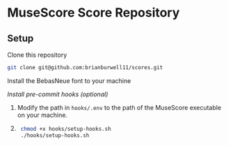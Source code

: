 # MuseScore Score Repository

## Setup

Clone this repository
```bash
git clone git@github.com:brianburwell11/scores.git
```

Install the BebasNeue font to your machine

_Install pre-commit hooks (optional)_
1. Modify the path in `hooks/.env` to the path of the MuseScore
   executable on your machine.
2. ```bash
    chmod +x hooks/setup-hooks.sh
    ./hooks/setup-hooks.sh
    ```

